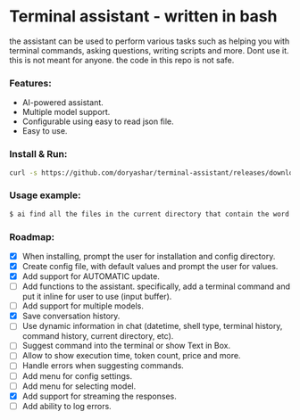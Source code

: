 # Terminal assistant - written in bash
the assistant can be used to perform various tasks such as helping you with terminal commands, asking questions, writing scripts and more.
Dont use it. this is not meant for anyone. the code in this repo is not safe.

### Features:
- AI-powered assistant.
- Multiple model support.
- Configurable using easy to read json file.
- Easy to use.

### Install & Run:
```bash
curl -s https://github.com/doryashar/terminal-assistant/releases/download/v1.0.3/install | bash
```

### Usage example:
```bash
$ ai find all the files in the current directory that contain the word "hello" and are older than 10 days.
```
### Roadmap:
- [X] When installing, prompt the user for installation and config directory.
- [x] Create config file, with default values and prompt the user for values.
- [x] Add support for AUTOMATIC update.
- [ ] Add functions to the assistant. specifically, add a terminal command and put it inline for user to use (input buffer).
- [ ] Add support for multiple models.
- [x] Save conversation history.
- [ ] Use dynamic information in chat (datetime, shell type, terminal history, command history, current directory, etc).
- [ ] Suggest command into the terminal or show Text in Box.
- [ ] Allow to show execution time, token count, price and more.
- [ ] Handle errors when suggesting commands.
- [ ] Add menu for config settings.
- [ ] Add menu for selecting model.
- [x] Add support for streaming the responses.
- [ ] Add ability to log errors.
